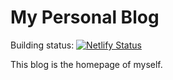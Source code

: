 # My Personal Blog

Building status: [![Netlify Status](https://api.netlify.com/api/v1/badges/20a1be20-d826-4a19-9b4b-770f05b94c25/deploy-status)](https://app.netlify.com/sites/jackbai/deploys)

This blog is the homepage of myself.
